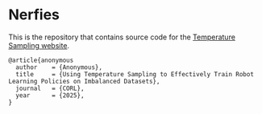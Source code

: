 # Nerfies

This is the repository that contains source code for the [Temperature Sampling website]().
```
@article{anonymous
  author    = {Anonymous},
  title     = {Using Temperature Sampling to Effectively Train Robot Learning Policies on Imbalanced Datasets},
  journal   = {CORL},
  year      = {2025},
}
```